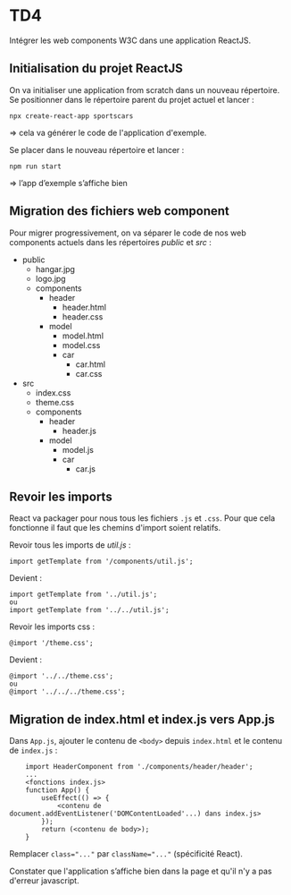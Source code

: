# TD4

Intégrer les web components W3C dans une application ReactJS.

## Initialisation du projet ReactJS
On va initialiser une application from scratch dans un nouveau répertoire.
Se positionner dans le répertoire parent du projet actuel et lancer :

`npx create-react-app sportscars`

⇒ cela va générer le code de l'application d'exemple.

Se placer dans le nouveau répertoire et lancer :

`npm run start` 

⇒ l’app d’exemple s’affiche bien

## Migration des fichiers web component

Pour migrer progressivement, on va séparer le code de nos web components actuels dans les répertoires _public_ et _src_ : 

- public
    - hangar.jpg
    - logo.jpg
    - components
        - header
            - header.html
            - header.css
        - model
            - model.html
            - model.css
            - car
                - car.html
                - car.css
- src
    - index.css
    - theme.css
    - components
        - header
            - header.js
        - model
            - model.js
            - car
                - car.js


## Revoir les imports

React va packager pour nous tous les fichiers `.js` et `.css`.
Pour que cela fonctionne il faut que les chemins d'import soient relatifs.

Revoir tous les imports de _util.js_ :

```
import getTemplate from '/components/util.js';
```

Devient :

```
import getTemplate from '../util.js';
ou
import getTemplate from '../../util.js';

```

Revoir les imports css :

```
@import '/theme.css';
```

Devient :

```
@import '../../theme.css';
ou
@import '../../../theme.css';

```

## Migration de index.html et index.js vers App.js

Dans `App.js`, ajouter le contenu de `<body>` depuis `index.html` et le contenu de `index.js` :

```
    import HeaderComponent from './components/header/header';
    ...
    <fonctions index.js>
    function App() {
        useEffect(() => {
            <contenu de document.addEventListener('DOMContentLoaded'...) dans index.js>
        });
        return (<contenu de body>);
    }
```

Remplacer `class="..."` par `className="..."` (spécificité React).

Constater que l'application s’affiche bien dans la page et qu'il n'y a pas d'erreur javascript.
